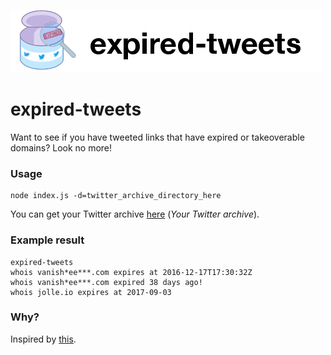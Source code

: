 ![expired-tweets](expired-tweets.png)


# expired-tweets
Want to see if you have tweeted links that have expired or takeoverable domains? Look no more!

### Usage
```
node index.js -d=twitter_archive_directory_here
```

You can get your Twitter archive [here](https://twitter.com/settings/account) (_Your Twitter archive_).

### Example result
```
expired-tweets
whois vanish*ee***.com expires at 2016-12-17T17:30:32Z
whois vanish*ee***.com expired 38 days ago!
whois jolle.io expires at 2017-09-03
```

### Why?
Inspired by [this](https://twitter.com/securinti/status/823640079067287552).
